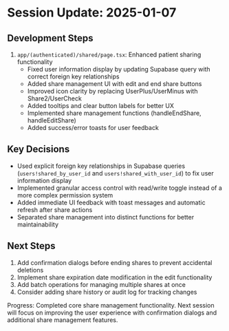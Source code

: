 # Session Update: 2025-01-07

## Development Steps

1. `app/(authenticated)/shared/page.tsx`: Enhanced patient sharing functionality
   - Fixed user information display by updating Supabase query with correct foreign key relationships
   - Added share management UI with edit and end share buttons
   - Improved icon clarity by replacing UserPlus/UserMinus with Share2/UserCheck
   - Added tooltips and clear button labels for better UX
   - Implemented share management functions (handleEndShare, handleEditShare)
   - Added success/error toasts for user feedback

## Key Decisions

- Used explicit foreign key relationships in Supabase queries (`users!shared_by_user_id` and `users!shared_with_user_id`) to fix user information display
- Implemented granular access control with read/write toggle instead of a more complex permission system
- Added immediate UI feedback with toast messages and automatic refresh after share actions
- Separated share management into distinct functions for better maintainability

## Next Steps

1. Add confirmation dialogs before ending shares to prevent accidental deletions
2. Implement share expiration date modification in the edit functionality
3. Add batch operations for managing multiple shares at once
4. Consider adding share history or audit log for tracking changes

Progress: Completed core share management functionality. Next session will focus on improving the user experience with confirmation dialogs and additional share management features. 